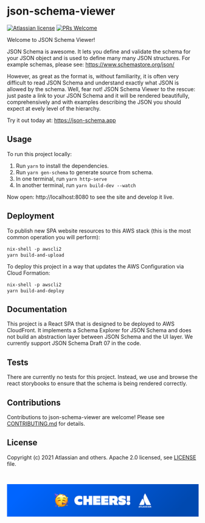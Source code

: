 # json-schema-viewer

[![Atlassian license](https://img.shields.io/badge/license-Apache%202.0-blue.svg?style=flat-square)](LICENSE) [![PRs Welcome](https://img.shields.io/badge/PRs-welcome-brightgreen.svg?style=flat-square)](CONTRIBUTING.md)

Welcome to JSON Schema Viewer!

JSON Schema is awesome. It lets you define and validate the schema for your JSON object and is used to define many many JSON structures. 
For example schemas, please see: https://www.schemastore.org/json/ 

However, as great as the format is, without familiarity, it is often very difficult to read JSON Schema and understand exactly what JSON 
is allowed by the schema. Well, fear not! JSON Schema Viewer to the rescue: just paste a link to your JSON Schema and it will be 
rendered beautifully, comprehensively and with examples describing the JSON you should expect at evely level of the hierarchy.

Try it out today at: https://json-schema.app

## Usage

To run this project locally:

1. Run `yarn` to install the dependencies.
1. Run `yarn gen-schema` to generate source from schema.
1. In one terminal, run `yarn http-serve`
1. In another terminal, run `yarn build-dev --watch`

Now open: http://localhost:8080 to see the site and develop it live.

## Deployment

To publish new SPA website resources to this AWS stack (this is the most common operation you will perform):

``` shell
nix-shell -p awscli2
yarn build-and-upload
```

To deploy this project in a way that updates the AWS Configuration via Cloud Formation:

``` shell
nix-shell -p awscli2
yarn build-and-deploy
```

## Documentation

This project is a React SPA that is designed to be deployed to AWS CloudFront. It implements a Schema Explorer for JSON Schema and does not build an abstraction
layer between JSON Schema and the UI layer. We currently support JSON Schema Draft 07 in the code.

## Tests

There are currently no tests for this project. Instead, we use and browse the react storybooks to ensure that the schema is being rendered correctly.

## Contributions

Contributions to json-schema-viewer are welcome! Please see [CONTRIBUTING.md](CONTRIBUTING.md) for details. 

## License

Copyright (c) 2021 Atlassian and others.
Apache 2.0 licensed, see [LICENSE](LICENSE) file.

<br/> 

[![With ❤️ from Atlassian](https://raw.githubusercontent.com/atlassian-internal/oss-assets/master/banner-cheers.png)](https://www.atlassian.com)
